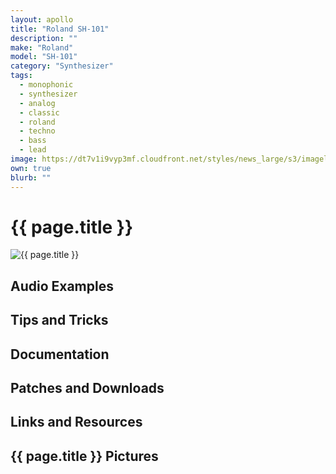 ```yaml
---
layout: apollo 
title: "Roland SH-101"
description: ""
make: "Roland"
model: "SH-101"
category: "Synthesizer"
tags: 
  - monophonic
  - synthesizer
  - analog
  - classic
  - roland
  - techno
  - bass
  - lead
image: https://dt7v1i9vyp3mf.cloudfront.net/styles/news_large/s3/imagelibrary/s/synthrolandsh101-0701-.2bc2JiNba83a2CuljCEvqQB4JIuiPLN.jpg
own: true
blurb: ""
---
```


<h1>{{ page.title }}</h1>
<img src="{{ page.image }}" alt="{{ page.title }}">

<h2>Audio Examples</h2>
<h2>Tips and Tricks</h2>
<h2>Documentation</h2>
<h2>Patches and Downloads</h2>
<h2>Links and Resources</h2>
<h2>{{ page.title }} Pictures</h2>
